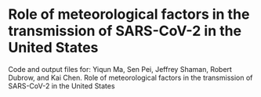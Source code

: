 # Role of meteorological factors in the transmission of SARS-CoV-2 in the United States 
Code and output files for: Yiqun Ma, Sen Pei, Jeffrey Shaman, Robert Dubrow, and Kai Chen. Role of meteorological factors in the transmission of SARS-CoV-2 in the United States
 
